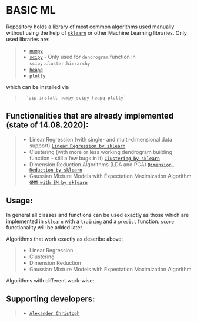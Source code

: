 # BASIC ML

Repository holds a library of most common algorithms used manually without using the help of <a href="https://scikit-learn.org/stable/" target="_blank">`sklearn`</a> or other Machine Learning libraries.
Only used libraries are:
>   - <a href="https://numpy.org/" target="_blank">`numpy`</a>
>   - <a href="https://docs.scipy.org/doc/scipy/reference/index.html" target="_blank">`scipy`</a> - Only used for `dendrogram` function in `scipy.cluster.hierarchy`
>   - <a href="https://docs.python.org/3.0/library/heapq.html" target="_blank">`heapq`</a>
>   - <a href="https://plotly.com/" target="_blank">`plotly`</a>

which can be installed via
>       `pip install numpy scipy heapq plotly`

## Functionalities that are already implemented (state of 14.08.2020):
>   - Linear Regression (with single- and multi-dimensional data support) <a href="https://scikit-learn.org/stable/modules/generated/sklearn.linear_model.LinearRegression.html" target="_blank">`Linear Regression by sklearn`</a>
>   - Clustering (with more or less working dendrogram building function - still a few bugs in it) <a href="https://scikit-learn.org/stable/modules/clustering.html" target="_blank">`Clustering by sklearn`</a>
>   - Dimension Reduction Algorithms (LDA and PCA) <a href="https://scikit-learn.org/stable/modules/unsupervised_reduction.html" target="_blank">`Dimension Reduction by sklearn`</a>
>   - Gaussian Mixture Models with Expectation Maximization Algorithm <a href="https://scikit-learn.org/stable/modules/generated/sklearn.mixture.GaussianMixture.html" target="_blank">`GMM with EM by sklearn`</a>

## Usage:
In general all classes and functions can be used exactly as those which are implemented in <a href="https://scikit-learn.org/stable/" target="_blank">`sklearn`</a> with a `training` and a `predict` function. `score` functionality will be added later.

Algorithms that work exactly as describe above:
>   - Linear Regression
>   - Clustering
>   - Dimension Reduction
>   - Gaussian Mixture Models with Expectation Maximization Algorithm

Algorithms with different work-wise:

## Supporting developers:
> -   <a href="https://github.com/papstchaka" target="_blank">`Alexander Christoph`</a>